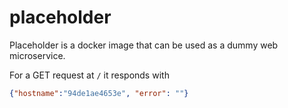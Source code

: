 # placeholder

Placeholder is a docker image that can be used as a dummy web microservice.

For a GET request at `/` it responds with

```json
{"hostname":"94de1ae4653e", "error": ""}
```
